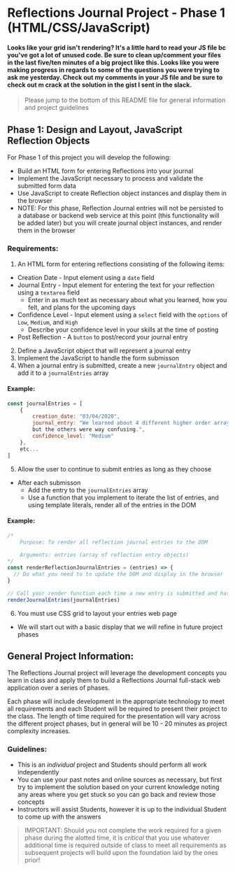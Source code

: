 # Reflections Journal Project - Phase 1 (HTML/CSS/JavaScript)
#### Looks like your grid isn't rendering? It's a little hard to read your JS file bc you've got a lot of unused code. Be sure to clean up/comment your files in the last five/ten minutes of a big project like this. Looks like you were making progress in regards to some of the questions you were trying to ask me yesterday. Check out my comments in your JS file and be sure to check out m crack at the solution in the gist I sent in the slack.
> Please jump to the bottom of this README file for general information and project guidelines

## Phase 1: Design and Layout, JavaScript Reflection Objects
For Phase 1 of this project you will develop the following:
- Build an HTML form for entering Reflections into your journal
- Implement the JavaScript necessary to process and validate the submitted form data
- Use JavaScript to create Reflection object instances and display them in the browser
- NOTE: For this phase, Reflection Journal entries will not be persisted to a database or backend web service at this point (this functionality will be added later) but you will create journal object instances, and render them in the browser

### Requirements:
1. An HTML form for entering reflections consisting of the following items:
  - Creation Date - Input element using a `date` field
  - Journal Entry - Input element for entering the text for your reflection using a `textarea` field
    - Enter in as much text as necessary about what you learned, how you felt, and plans for the upcoming days
  - Confidence Level - Input element using a `select` field with the `options` of `Low`, `Medium`, and `High` 
    - Describe your confidence level in your skills at the time of posting
  - Post Reflection - A `button` to post/record your journal entry
2. Define a JavaScript object that will represent a journal entry 
3. Implement the JavaScript to handle the form submisson
4. When a journal entry is submitted, create a new `journalEntry` object and add it to a `journalEntries` array

#### Example:
```js
const journalEntries = [
    {
        creation_date: "03/04/2020",
        journal_entry: "We learned about 4 different higher order array methods today. forEach made sense, 
        but the others were way confusing.",
        confidence_level: "Medium"
    },
    etc...
]
```
5. Allow the user to continue to submit entries as long as they choose
  - After each submisson
    - Add the entry to the `journalEntries` array
    - Use a function that you implement to iterate the list of entries, and using template literals, render all of the entries in the DOM

#### Example:
```js
/*
    Purpose: To render all reflection journal entries to the DOM

    Arguments: entries (array of reflection entry objects)
*/
const renderReflectionJournalEntries = (entries) => {
  // Do what you need to to update the DOM and display in the browser
}

// Call your render function each time a new entry is submitted and has been added to the entrie array
renderJournalEntries(journalEntries)
```
6. You must use CSS grid to layout your entries web page
  - We will start out with a basic display that we will refine in future project phases
  
## General Project Information:
The Reflections Journal project will leverage the development concepts you learn in class and apply them to build a Reflections Journal full-stack web application over a series of phases.

Each phase will include development in the appropriate technology to meet all requirements and each Student will be required to present their project to the class. The length of time required for the presentation will vary across the different project phases, but in general will be 10 - 20 minutes as project complexity increases.

### Guidelines:
- This is an *individual* project and Students should perform all work independently
- You can use your past notes and online sources as necessary, but first try to implement the solution based on your current knowledge noting any areas where you get stuck so you can go back and review those concepts
- Instructors will assist Students, however it is up to the individual Student to come up with the answers
> IMPORTANT: Should you not complete the work required for a given phase during the alotted time, it is *critical* that you use whatever additional time is required outside of class to meet all requirements as subsequent projects will build upon the foundation laid by the ones prior!

